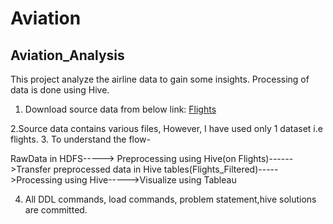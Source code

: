 # Aviation
## Aviation_Analysis
This project analyze the airline data to gain some insights. Processing of data is done using Hive.
1. Download source data from below link:
[Flights](https://drive.google.com/open?id=1c7ojvdtlDprlOovr-IApTble-nw9eiE7)

2.Source data contains various files, However, I have used only 1 dataset i.e flights.
3. To understand the flow- 

RawData in HDFS-----> Preprocessing using Hive(on Flights)------>Transfer preprocessed data in Hive tables(Flights_Filtered)----->Processing using Hive----->Visualize using Tableau

4. All DDL commands, load commands, problem statement,hive solutions are committed.


